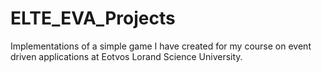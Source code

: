 # ELTE_EVA_Projects
Implementations of a simple game I have created for my course on event driven applications at Eotvos Lorand Science University.
